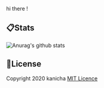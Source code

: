hi there !
## :clipboard:Stats
![Anurag's github stats](https://github-readme-stats.vercel.app/api?username=kanicha&count_private=true&theme=algolia)

## :ledger:License
Copyright 2020 kanicha
[MIT Licence](https://opensource.org/licenses/MIT "MIT LICENCE")
